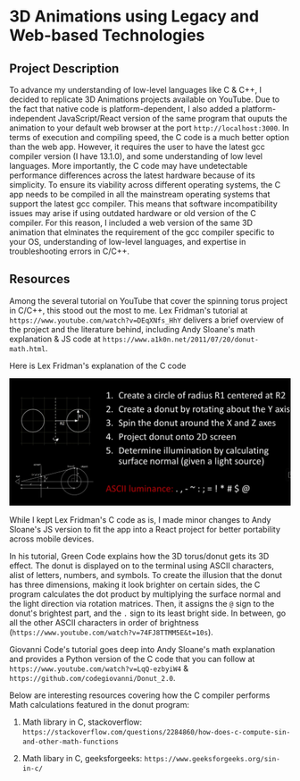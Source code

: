 # 3D Animations using Legacy and Web-based Technologies

## Project Description

To advance my understanding of low-level languages like C & C++, I decided to replicate 3D Animations projects available on YouTube. Due to the fact that native code is platform-dependent, I also added a platform-independent JavaScript/React version of the same program that ouputs the animation to your default web browser at the port `http://localhost:3000`.
In terms of execution and compiling speed, the C code is a much better option than the web app. However, it requires the user to have the latest gcc compiler version (I have 13.1.0), and some understanding of low level languages. More importantly, the C code may have undetectable performance differences across the latest hardware because of its simplicity. To ensure its viability across different operating systems, the C app needs to be compiled in all the mainstream operating systems that support the latest gcc compiler. This means that software incompatibility issues may arise if using outdated hardware or old version of the C compiler. For this reason, I included a web version of the same 3D animation that elminates the requirement of the gcc compiler specific to your OS, understanding of low-level languages, and expertise in troubleshooting errors in C/C++.

## Resources
Among the several tutorial on YouTube that cover the spinning torus project in C/C++, this stood out the most to me.
Lex Fridman's tutorial at `https://www.youtube.com/watch?v=DEqXNfs_HhY` delivers a brief overview of the project and the literature behind, including Andy Sloane's math explanation & JS code at `https://www.a1k0n.net/2011/07/20/donut-math.html`.

Here is Lex Fridman's explanation of the C code

![Alt text](LexFridman_explanation.png)

While I kept Lex Fridman's C code as is, I made minor changes to Andy Sloane's JS version to fit the app into a React project for better portability across mobile devices.

In his tutorial, Green Code explains how the 3D torus/donut gets its 3D effect. The donut is displayed on to the terminal using ASCII characters, alist of letters, numbers, and symbols. To create the illusion that the donut has three dimensions, making it look brighter on certain sides, the C program calculates the dot product by multiplying the surface normal and the light direction via rotation matrices. Then, it assigns the `@` sign to the donut's brightest part, and the `.` sign to its least bright side. In between, go all the other ASCII characters in order of brightness (`https://www.youtube.com/watch?v=74FJ8TTMM5E&t=10s`).

Giovanni Code's tutorial goes deep into Andy Sloane's math explanation and provides a Python version of the C code that you can follow at `https://www.youtube.com/watch?v=LqQ-ezbyiW4` & `https://github.com/codegiovanni/Donut_2.0`.

Below are interesting resources covering how the C compiler performs Math calculations featured in the donut program:

1. Math library in C, stackoverflow: `https://stackoverflow.com/questions/2284860/how-does-c-compute-sin-and-other-math-functions`

2. Math libary in C, geeksforgeeks: `https://www.geeksforgeeks.org/sin-in-c/`


